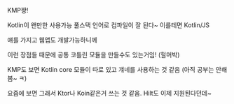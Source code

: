KMP짱!

Kotlin이 왠만한 사용가능 풀스택 언어로 컴파일이 잘 된다~ 이를테면 Kotlin/JS

얘를 가지고 웹앱도 개발가능하니께

이런 장점들 때문에 공통 코틀린 모듈을 만들수도 있는거임! (헐머박)

KMP도 보면 Kotlin core 모듈이 따로 있고 걔네를 사용하는 것 같음 (아직 공부는 안해봄~ ㅋ)

요즘에 보면 그래서 Ktor나 Koin같은거 쓰는 것 같음. Hilt도 이제 지원된다던데~